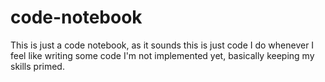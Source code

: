 # code-notebook
This is just a code notebook, as it sounds this is just code I do whenever I feel like writing some code I'm not implemented yet, basically keeping my skills primed.
